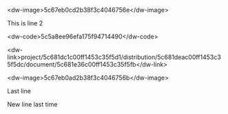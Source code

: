 &lt;dw-image&gt;5c67eb0cd2b38f3c4046756e&lt;/dw-image&gt;

This is line 2

&lt;dw-code&gt;5c5a8ee96efa175f94714490&lt;/dw-code&gt;

&lt;dw-link&gt;project/5c681dc1c00ff1453c35f5d1/distribution/5c681deac00ff1453c35f5dc/document/5c681e36c00ff1453c35f5fb&lt;/dw-link&gt;

&lt;dw-image&gt;5c67eb0ad2b38f3c4046756b&lt;/dw-image&gt;

Last line

New line last time

